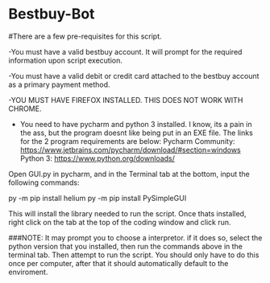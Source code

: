 # Bestbuy-Bot

#There are a few pre-requisites for this script.

-You must have a valid bestbuy account. 
It will prompt for the required information upon script execution.

-You must have a valid debit or credit card attached to the bestbuy account
as a primary payment method.

-YOU MUST HAVE FIREFOX INSTALLED. THIS DOES NOT WORK WITH CHROME.

- You need to have pycharm and python 3 installed.
I know, its a pain in the ass, but the program doesnt like being put in an EXE file.
The links for the 2 program requirements are below:
Pycharm Community: https://www.jetbrains.com/pycharm/download/#section=windows
Python 3: https://www.python.org/downloads/

Open GUI.py in pycharm, and in the Terminal tab at the bottom,
input the following commands:

py -m pip install helium
py -m pip install PySimpleGUI

This will install the library needed to run the script. Once thats installed,
right click on the tab at the top of the coding window and click run.

###NOTE:
It may prompt you to choose a interpretor.
if it does so, select the python version that you installed, then run the
commands above in the terminal tab. Then attempt to run the script. 
You should only have to do this once per computer, after that it 
should automatically default to the enviroment.
